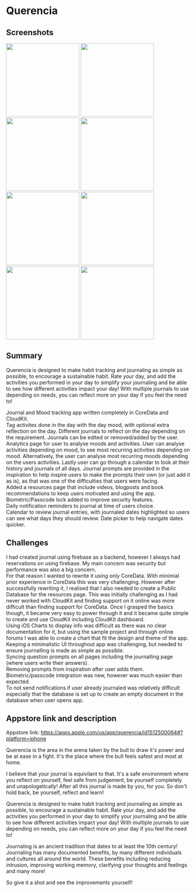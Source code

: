 # Querencia
 
 ## Screenshots

<img src="https://github.com/mousaalwaraki/Querencia-CloudKit/blob/main/Screenshots/1.png" width="200"> <img src="https://github.com/mousaalwaraki/Querencia-CloudKit/blob/main/Screenshots/2.png" width="200"> <img src="https://github.com/mousaalwaraki/Querencia-CloudKit/blob/main/Screenshots/3.png" width="200"> <img src="https://github.com/mousaalwaraki/Querencia-CloudKit/blob/main/Screenshots/4.png" width="200">  
<img src="https://github.com/mousaalwaraki/Querencia-CloudKit/blob/main/Screenshots/5.png" width="200"> <img src="https://github.com/mousaalwaraki/Querencia-CloudKit/blob/main/Screenshots/6.png" width="200"> <img src="https://github.com/mousaalwaraki/Querencia-CloudKit/blob/main/Screenshots/7.png" width="200"> <img src="https://github.com/mousaalwaraki/Querencia-CloudKit/blob/main/Screenshots/8.png" width="200">  

## Summary

Querencia is designed to make habit tracking and journaling as simple as possible, to encourage a sustainable habit. Rate your day, and add the activities you performed in your day to simplify your journaling and be able to see how different activities impact your day! With multiple journals to use depending on needs, you can reflect more on your day if you feel the need to!   

Journal and Mood tracking app written completely in CoreData and CloudKit.  
Tag activites done in the day with the day mood, with optional extra reflection on the day. Different journals to reflect on the day depending on the requirement. Journals can be edited or removed/added by the user.
Analytics page for user to analyse moods and activities. User can analyse activities depending on mood, to see most recurring activities depending on mood. Alternatively, the user can analyse most recurring moods depending on the users activities. Lastly user can go through a calendar to look at their history and journals of all days.
Journal prompts are provided in the inspiration  to help inspire users to make the prompts their own (or just add it as is), as that was one of the difficulties that users were facing.  
Added a resources page that include videos, blogposts and book recommendations to keep users motivated and using the app.  
Biometric/Passcode lock added to improve security features.   
Daily notification reminders to journal at time of users choice.   
Calendar to review journal entries, with journaled dates highlighted so users can see what days they should review. Date picker to help navigate dates quicker.   

## Challenges

I had created journal using firebase as a backend, however I always had reservations on using firebase. My main concern was security but performance was also a big concern.  
For that reason I wanted to rewrite it using only CoreData. With minimial prior experience in CoreData this was very challenging. However after successfully  rewriting it, I realised that I also needed to create a Public Database for the resources page. This was initially challenging as I had never worked with CloudKit and finding support on it online was more difficult than finding support for CoreData. Once I grasped the basics though, it became very easy to power through it and it became quite simple to create and use CloudKit including CloudKit dashboard.   
Using iOS Charts to display info was difficult as there was no clear documentation for it, but using the sample project and through online forums I was able to create a chart that fit the design and theme of the app.    
Keeping a minimalistic UI throughout app was challenging, but needed to ensure journalling is made as simple as possible.   
Syncing question prompts on all pages including the journalling page (where users write their answers).    
Removing prompts from inspiration after user adds them.    
Biometric/passcode integration was new, however was much easier than expected.   
To not send notifications if user already journaled was relatively difficult especially that the database is set up to create an empty document in the database when user opens app.     

## Appstore link and description

Appstore link: https://apps.apple.com/us/app/querencia/id1512500064#?platform=iphone

Querencia is the area in the arena taken by the bull to draw it's power and be at ease in a fight. It's the place where the bull feels safest and most at home.

I believe that your journal is equivilant to that. It's a safe environment where you reflect on yourself, feel safe from judgement, be yourself completely and unapologetically! After all this journal is made by you, for you. So don't hold back, be yourself, reflect and learn!

Querencia is designed to make habit tracking and journaling as simple as possible, to encourage a sustainable habit. Rate your day, and add the activities you performed in your day to simplify your journaling and be able to see how different activities impact your day! With multiple journals to use depending on needs, you can reflect more on your day if you feel the need to!

Journaling is an ancient tradition that dates to at least the 10th century! Journaling has many documented benefits, by many different individuals and cultures all around the world. These benefits including reducing intrusion, improving working memory, clarifying your thoughts and feelings and many more!

So give it a shot and see the improvements yourself!
